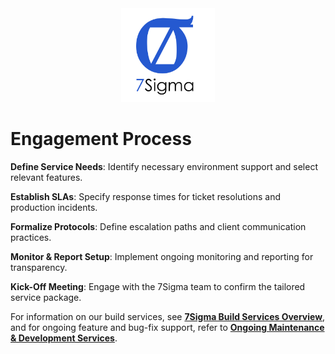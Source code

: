 <div align="center" style="mb-1">
    <img src="./logo.png" alt="Logo" width="150px"/>
</div>

# Engagement Process

**Define Service Needs**: Identify necessary environment support and select relevant features.

**Establish SLAs**: Specify response times for ticket resolutions and production incidents.

**Formalize Protocols**: Define escalation paths and client communication practices.

**Monitor & Report Setup**: Implement ongoing monitoring and reporting for transparency.

**Kick-Off Meeting**: Engage with the 7Sigma team to confirm the tailored service package.

For information on our build services, see [**7Sigma Build Services Overview**](./BlueSky.md), and for ongoing feature and bug-fix support, refer to [**Ongoing Maintenance & Development Services**](./OngoingDev.md).
